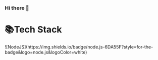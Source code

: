### Hi there 👋

<!--
**Guiziin227/Guiziin227** is a ✨ _special_ ✨ repository because its `README.md` (this file) appears on your GitHub profile.

Here are some ideas to get you started:

- 🔭 I’m currently working on ...
- 🌱 I’m currently learning ...
- 👯 I’m looking to collaborate on ...
- 🤔 I’m looking for help with ...
- 💬 Ask me about ...
- 📫 How to reach me: ...
- 😄 Pronouns: ...
- ⚡ Fun fact: ...
-->

<h1>📚Tech Stack</h1>
![NodeJS](https://img.shields.io/badge/node.js-6DA55F?style=for-the-badge&logo=node.js&logoColor=white)
